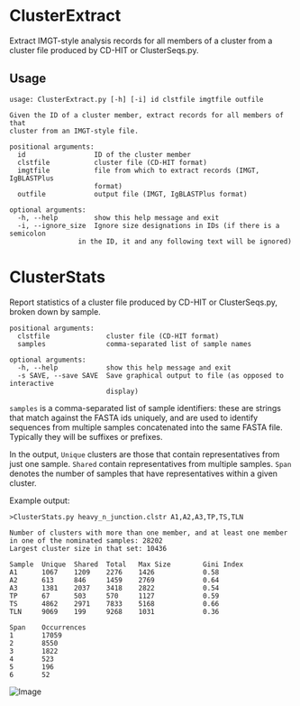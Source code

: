 # ClusterExtract #

Extract IMGT-style analysis records for all members of a cluster from a cluster file produced by CD-HIT or ClusterSeqs.py.

## Usage ##

    usage: ClusterExtract.py [-h] [-i] id clstfile imgtfile outfile

    Given the ID of a cluster member, extract records for all members of that
    cluster from an IMGT-style file.

    positional arguments:
      id                 ID of the cluster member
      clstfile           cluster file (CD-HIT format)
      imgtfile           file from which to extract records (IMGT, IgBLASTPlus
                         format)
      outfile            output file (IMGT, IgBLASTPlus format)

    optional arguments:
      -h, --help         show this help message and exit
      -i, --ignore_size  Ignore size designations in IDs (if there is a semicolon
                     in the ID, it and any following text will be ignored)

# ClusterStats #

Report statistics of a cluster file produced by CD-HIT or ClusterSeqs.py, broken down by sample.

	positional arguments:
	  clstfile              cluster file (CD-HIT format)
	  samples               comma-separated list of sample names
	
	optional arguments:
	  -h, --help            show this help message and exit
	  -s SAVE, --save SAVE  Save graphical output to file (as opposed to interactive
	                        display)

`samples` is a comma-separated list of sample identifiers: these are strings that match against the FASTA 
ids uniquely, and are used to identify sequences from multiple samples concatenated into the same FASTA file.
Typically they will be suffixes or prefixes.

In the output, `Unique` clusters are those that contain representatives from just one sample. `Shared` contain representatives from multiple samples. `Span` denotes the number of samples that have representatives within a given cluster.

Example output:

	>ClusterStats.py heavy_n_junction.clstr A1,A2,A3,TP,TS,TLN
	
	Number of clusters with more than one member, and at least one member in one of the nominated samples: 28202
	Largest cluster size in that set: 10436
	
	Sample  Unique  Shared  Total   Max Size        Gini Index
	A1      1067    1209    2276    1426            0.58
	A2      613     846     1459    2769            0.64
	A3      1381    2037    3418    2822            0.54
	TP      67      503     570     1127            0.59
	TS      4862    2971    7833    5168            0.66
	TLN     9069    199     9268    1031            0.36
	
	Span    Occurrences
	1       17059
	2       8550
	3       1822
	4       523
	5       196
	6       52
	

![Image](https://rawgit.com/williamdlees/BioTools/master/docs/span.png)